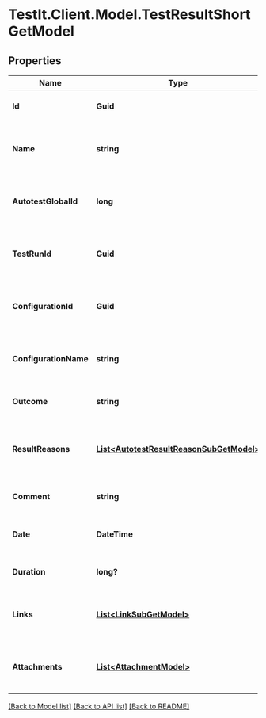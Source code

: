 # TestIt.Client.Model.TestResultShortGetModel

## Properties

Name | Type | Description | Notes
------------ | ------------- | ------------- | -------------
**Id** | **Guid** | Unique ID of the test result | 
**Name** | **string** | Name of autotest represented by the test result | [optional] 
**AutotestGlobalId** | **long** | Global ID of autotest represented by the test result | 
**TestRunId** | **Guid** | Unique ID of test run where the test result is located | 
**ConfigurationId** | **Guid** | Unique ID of configuration which the test result uses | 
**ConfigurationName** | **string** | Name of configuration which the test result uses | [optional] 
**Outcome** | **string** | Outcome of the test result | [optional] 
**ResultReasons** | [**List&lt;AutotestResultReasonSubGetModel&gt;**](AutotestResultReasonSubGetModel.md) | Collection of result reasons which the test result have | [optional] 
**Comment** | **string** | Comment to the test result | [optional] 
**Date** | **DateTime** | Date when the test result has been set | 
**Duration** | **long?** | Time which it took to run the test | [optional] 
**Links** | [**List&lt;LinkSubGetModel&gt;**](LinkSubGetModel.md) | Collection of links attached to the test result | [optional] 
**Attachments** | [**List&lt;AttachmentModel&gt;**](AttachmentModel.md) | Collection of files attached to the test result | [optional] 

[[Back to Model list]](../README.md#documentation-for-models) [[Back to API list]](../README.md#documentation-for-api-endpoints) [[Back to README]](../README.md)

